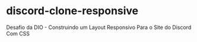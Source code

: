 # discord-clone-responsive
Desafio da DIO -  Construindo um Layout Responsivo Para o Site do Discord Com CSS
